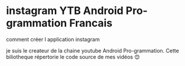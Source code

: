 # instagram YTB Android Pro-grammation Francais
comment créer l application instagram

je suis le createur de la chaine youtube Android Pro-grammation.
Cette biliotheque répertorie le code source de mes vidéos 😊
